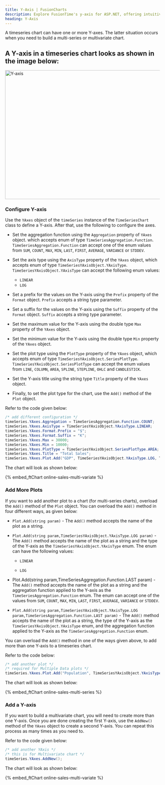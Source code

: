 ```yaml
---
title: Y-Axis | FusionCharts
description: Explore FusionTime's y-axis for ASP.NET, offering intuitive control over date ranges for dynamic data visualization. Learn more now!
heading: Y-Axis
---
```


A timeseries chart can have one or more Y-axes. The latter situation occurs when you need to build a multi-series or multivariate chart.

## A Y-axis in a timeseries chart looks as shown in the image below:

<img src="{% site.BASE_URL %}/images/fusiontime-component-y-axis.png" alt="Y-axis" width="700" height="420">

### Configure Y-axis

Use the `YAxes` object of the `timeSeries` instance of the `TimeSeriesChart` class to define a Y-axis. After that, use the following to configure the axes.

- Set the aggregation function using the `Aggregation` property of `YAxes` object. which accepts enum of type `TimeSeriesAggregation.Function`. `TimeSeriesAggregation.Function` can accept one of the enum values from `SUM`, `COUNT`, `MAX`, `MIN`, `LAST`, `FIRST`, `AVERAGE`, `VARIANCE` or `STDDEV`.

- Set the axis type using the `AxisType` property of the `YAxes` object, which accepts enum of type `TimeSeriesYAxisObject.YAxisType`. `TimeSeriesYAxisObject.YAxisType` can accept the following enum values:

  - `LINEAR`
  - `LOG`

- Set a prefix for the values on the Y-axis using the `Prefix` property of the `Format` object. `Prefix` accepts a string type parameter.

- Set a suffix for the values on the Y-axis using the `Suffix` property of the `Format` object. `Suffix` accepts a string type parameter.

- Set the maximum value for the Y-axis using the double type `Max` property of the `YAxes` object.

- Set the minimum value for the Y-axis using the double type `Min` property of the `YAxes` object.

- Set the plot type using the `PlotType` property of the `YAxes` object, which accepts enum of type `TimeSeriesYAxisObject.SeriesPlotType`. `TimeSeriesYAxisObject.SeriesPlotType` can accept the enum values from `LINE`, `COLUMN`, `AREA`, `SPLINE`, `STEPLINE`, `OHLC` and `CANDLESTICK`.

- Set the Y-axis title using the string type `Title` property of the `YAxes` object.

- Finally, to set the plot type for the chart, use the `Add()` method of the `Plot` object.

Refer to the code given below:

```csharp
/* add different configuration */
timeSeries.YAxes.Aggregation = TimeSeriesAggregation.Function.COUNT;
timeSeries.YAxes.AxisType = TimeSeriesYAxisObject.YAxisType.LINEAR;
timeSeries.YAxes.Format.Prefix = "$";
timeSeries.YAxes.Format.Suffix = "K";
timeSeries.YAxes.Max = 30000;
timeSeries.YAxes.Min = 10000;
timeSeries.YAxes.PlotType = TimeSeriesYAxisObject.SeriesPlotType.AREA;
timeSeries.YAxes.Title = "Total Sales";
timeSeries.YAxes.Plot.Add("GDP", TimeSeriesYAxisObject.YAxisType.LOG, TimeSeriesAggregation.Function.LAST);
```

The chart will look as shown below:

{% embed_ftChart online-sales-multi-variate %}

### Add More Plots

If you want to add another plot to a chart (for multi-series charts), overload the `Add()` method of the `Plot` object. You can overload the `Add()` method in four different ways, as given below:

- `Plot.Add(string param)` - The `Add()` method accepts the name of the plot as a string.

- `Plot.Add(string param,TimeSeriesYAxisObject.YAxisType.LOG param)` - The `Add()` method accepts the name of the plot as a string and the type of the Y-axis as the `TimeSeriesYAxisObject.YAxisType` enum. The enum can have the following values:

  - `LINEAR`

  - `LOG`

- Plot.Add(string param,TimeSeriesAggregation.Function.LAST param) - The `Add()` method accepts the name of the plot as a string and the aggregation function applied to the Y-axis as the `TimeSeriesAggregation.Function` enum. The enum can accept one of the values from `SUM`, `COUNT`, `MAX`, `MIN`, `LAST`, `FIRST`, `AVERAGE`, `VARIANCE` or `STDDEV`.

- `Plot.Add(string param,TimeSeriesYAxisObject.YAxisType.LOG param,TimeSeriesAggregation.Function.LAST param)` - The `Add()` method accepts the name of the plot as a string, the type of the Y-axis as the `TimeSeriesYAxisObject.YAxisType` enum, and the aggregation function applied to the Y-axis as the `TimeSeriesAggregation.Function` enum.

You can overload the `Add()` method in one of the ways given above, to add more than one Y-axis to a timeseries chart.

Refer to the code below:

```csharp
/* add another plot */
/* required for Multiple Data plots */
timeSeries.YAxes.Plot.Add("Population", TimeSeriesYAxisObject.YAxisType.LOG, TimeSeriesAggregation.Function.LAST);
```

The chart will look as shown below:

{% embed_ftChart online-sales-multi-series %}

### Add a Y-axis

If you want to build a multivariate chart, you will need to create more than one Y-axis. Once you are done creating the first Y-axis, use the `AddNew()` method of the `YAxes` object to create a second Y-axis. You can repeat this process as many times as you need to.

Refer to the code given below:

```csharp
/* add another YAxis */
/* this is for Multivariate chart */
timeSeries.YAxes.AddNew();
```

The chart will look as shown below:

{% embed_ftChart online-sales-multi-variate %}
